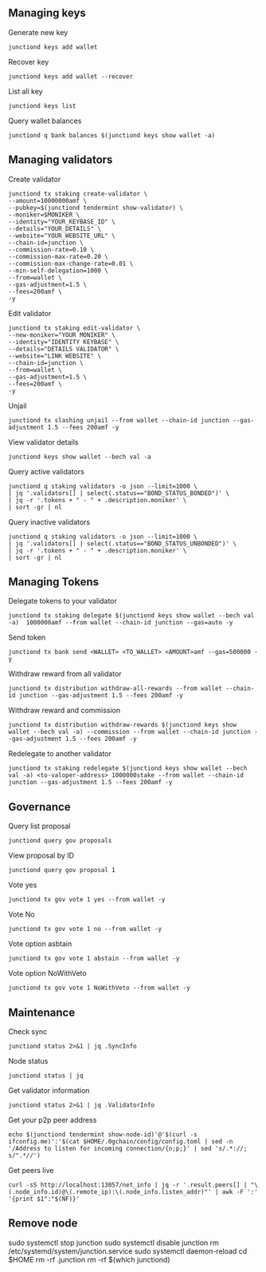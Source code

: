 ## Managing keys
Generate new key
```
junctiond keys add wallet
```
Recover key
```
junctiond keys add wallet --recover
```
List all key
```
junctiond keys list
```
Query wallet balances
```
junctiond q bank balances $(junctiond keys show wallet -a)
```

## Managing validators
Create validator
```
junctiond tx staking create-validator \
--amount=10000000amf \
--pubkey=$(junctiond tendermint show-validator) \
--moniker=$MONIKER \
--identity="YOUR_KEYBASE_ID" \
--details="YOUR_DETAILS" \
--website="YOUR_WEBSITE_URL" \
--chain-id=junction \
--commission-rate=0.10 \
--commission-max-rate=0.20 \
--commission-max-change-rate=0.01 \
--min-self-delegation=1000 \
--from=wallet \
--gas-adjustment=1.5 \
--fees=200amf \ 
-y
```
Edit validator
```
junctiond tx staking edit-validator \
--new-moniker="YOUR MONIKER" \
--identity="IDENTITY KEYBASE" \
--details="DETAILS VALIDATOR" \
--website="LINK WEBSITE" \
--chain-id=junction \
--from=wallet \
--gas-adjustment=1.5 \
--fees=200amf \
-y
```
Unjail
```
junctiond tx slashing unjail --from wallet --chain-id junction --gas-adjustment 1.5 --fees 200amf -y
```
View validator details
```
junctiond keys show wallet --bech val -a
```
Query active validators
```
junctiond q staking validators -o json --limit=1000 \
| jq '.validators[] | select(.status=="BOND_STATUS_BONDED")' \
| jq -r '.tokens + " - " + .description.moniker' \
| sort -gr | nl
```
Query inactive validators
```
junctiond q staking validators -o json --limit=1000 \
| jq '.validators[] | select(.status=="BOND_STATUS_UNBONDED")' \
| jq -r '.tokens + " - " + .description.moniker' \
| sort -gr | nl
```

## Managing Tokens
Delegate tokens to your validator
```
junctiond tx staking delegate $(junctiond keys show wallet --bech val -a)  1000000amf --from wallet --chain-id junction --gas=auto -y
```
Send token
```
junctiond tx bank send <WALLET> <TO_WALLET> <AMOUNT>amf --gas=500000 -y
```
Withdraw reward from all validator
```
junctiond tx distribution withdraw-all-rewards --from wallet --chain-id junction --gas-adjustment 1.5 --fees 200amf -y
```
Withdraw reward and commission
```
junctiond tx distribution withdraw-rewards $(junctiond keys show wallet --bech val -a) --commission --from wallet --chain-id junction --gas-adjustment 1.5 --fees 200amf -y
```
Redelegate to another validator
```
junctiond tx staking redelegate $(junctiond keys show wallet --bech val -a) <to-valoper-address> 1000000stake --from wallet --chain-id junction --gas-adjustment 1.5 --fees 200amf -y
```

## Governance
Query list proposal
```
junctiond query gov proposals
```
View proposal by ID
```
junctiond query gov proposal 1
```
Vote yes
```
junctiond tx gov vote 1 yes --from wallet -y
```
Vote No
```
junctiond tx gov vote 1 no --from wallet -y
```
Vote option asbtain
```
junctiond tx gov vote 1 abstain --from wallet -y
```
Vote option NoWithVeto
```
junctiond tx gov vote 1 NoWithVeto --from wallet -y
```

## Maintenance
Check sync
```
junctiond status 2>&1 | jq .SyncInfo
```
Node status
```
junctiond status | jq
```
Get validator information
```
junctiond status 2>&1 | jq .ValidatorInfo
```
Get your p2p peer address
```
echo $(junctiond tendermint show-node-id)'@'$(curl -s ifconfig.me)':'$(cat $HOME/.0gchain/config/config.toml | sed -n '/Address to listen for incoming connection/{n;p;}' | sed 's/.*://; s/".*//')
```
Get peers live
```
curl -sS http://localhost:13057/net_info | jq -r '.result.peers[] | "\(.node_info.id)@\(.remote_ip):\(.node_info.listen_addr)"' | awk -F ':' '{print $1":"$(NF)}'
```
## Remove node
sudo systemctl stop junction
sudo systemctl disable junction
rm /etc/systemd/system/junction.service
sudo systemctl daemon-reload
cd $HOME
rm -rf .junction
rm -rf $(which junctiond)
